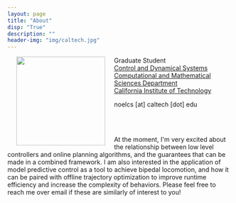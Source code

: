 ```yaml
---
layout: page
title: "About"
disp: "True"
description: ""
header-img: "img/caltech.jpg"
---
```


<img align="left" src="https://noelc-s.github.io/website/img/sierras_1.jpg" width="200" hspace="20">

Graduate Student  
<a href="http://www.cms.caltech.edu/academics/grad_cds">Control and Dynamical Systems  
Computational and Mathematical Sciences Department  
California Institute of Technology</a> 

noelcs [at] caltech [dot] edu

<br>
<br>

At the moment, I'm very excited about the relationship between low level controllers and online planning algorithms, and the guarantees that can be made in a combined framework. I am also interested in the application of model predictive control as a tool to achieve bipedal locomotion, and how it can be paired with offline trajectory optimization to improve runtime efficiency and increase the complexity of behaviors. Please feel free to reach me over email if these are similarly of interest to you!

<!-- Discretizations -->
<!-- Algebraic structure for dynamical systems -->
<!-- the role of machine learning in control -->

<!-- MPC as a tool for bipedal locomotion. -->